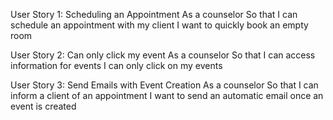 User Story 1: Scheduling an Appointment As a counselor So that I can schedule an appointment with my client I want to quickly book an empty room

User Story 2: Can only click my event As a counselor So that I can access information for events I can only click on my events
	
User Story 3: Send Emails with Event Creation As a counselor So that I can inform a client of an appointment I want to send an automatic email once an event is created
    
